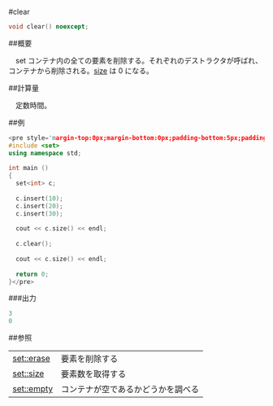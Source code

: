 #clear
```cpp
void clear() noexcept;
```

##概要

　set コンテナ内の全ての要素を削除する。それぞれのデストラクタが呼ばれ、コンテナから削除される。[size](/reference/set/size.md) は 0 になる。


##計算量

　定数時間。


##例

```cpp
<pre style='margin-top:0px;margin-bottom:0px;padding-bottom:5px;padding-top:3px;padding-left:10px;line-height:normal;background-color:rgb(240,240,240)'>#include <iostream>
#include <set>
using namespace std;
 
int main ()
{
  set<int> c;
  
  c.insert(10);
  c.insert(20);
  c.insert(30);
 
  cout << c.size() << endl;
 
  c.clear();
 
  cout << c.size() << endl;
  
  return 0;
}</pre>
```

###出力

```cpp
3
0
```

##参照

| | |
|-------------------------------------------------------------------------------------|-----------------------------------------------------|
| [set::erase](/reference/set/erase.md) | 要素を削除する |
| [set::size](/reference/set/size.md) | 要素数を取得する |
| [set::empty](/reference/set/empty.md) | コンテナが空であるかどうかを調べる |



